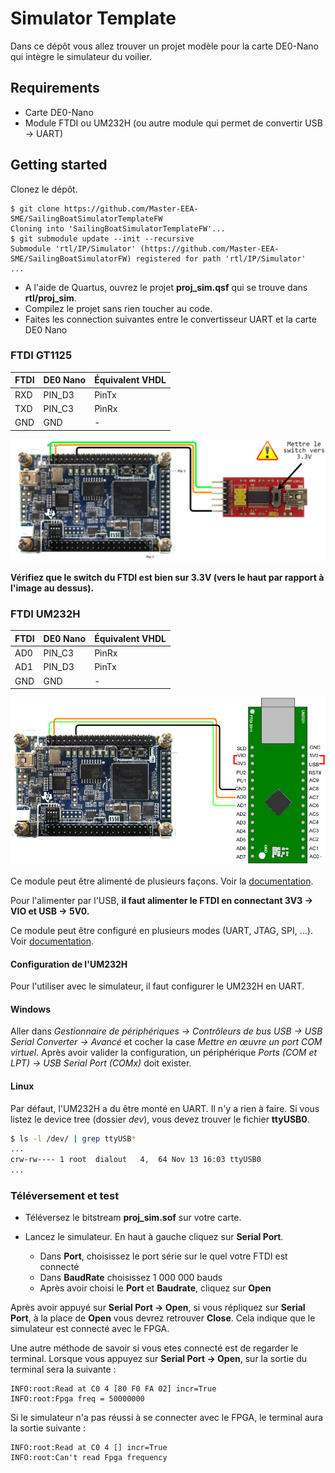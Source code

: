 # Simulator Template
Dans ce dépôt vous allez trouver un projet modèle pour la carte DE0-Nano qui intègre le simulateur du voilier.
## Requirements
- Carte DE0-Nano
- Module FTDI ou UM232H (ou autre module qui permet de convertir USB &rarr; UART)
## Getting started
Clonez le dépôt.
```
$ git clone https://github.com/Master-EEA-SME/SailingBoatSimulatorTemplateFW
Cloning into 'SailingBoatSimulatorTemplateFW'...
$ git submodule update --init --recursive
Submodule 'rtl/IP/Simulator' (https://github.com/Master-EEA-SME/SailingBoatSimulatorFW) registered for path 'rtl/IP/Simulator'
...
```
- A l'aide de Quartus, ouvrez le projet **proj_sim.qsf** qui se trouve dans **rtl/proj_sim**. 
- Compilez le projet sans rien toucher au code.
- Faites les connection suivantes entre le convertisseur UART et la carte DE0 Nano
### FTDI GT1125
| FTDI | DE0 Nano | Équivalent VHDL | 
|------|----------|-----------------|
|RXD   |PIN_D3    |PinTx            |
|TXD   |PIN_C3    |PinRx            |
|GND   |GND       |-                |

![](img/ConnectionFTDI_DE0Nano.png)

**Vérifiez que le switch du FTDI est bien sur 3.3V (vers le haut par rapport à l'image au dessus).** 
### FTDI UM232H
| FTDI | DE0 Nano | Équivalent VHDL | 
|------|----------|-----------------|
|AD0   |PIN_C3    |PinRx            |
|AD1   |PIN_D3    |PinTx            |
|GND   |GND       |-                |

![](img/ConnectionUM232H_DE0Nano.png)

Ce module peut être alimenté de plusieurs façons. Voir la [documentation](https://ftdichip.com/wp-content/uploads/2020/07/DS_UM232H.pdf#page=16).

Pour l'alimenter par l'USB, **il faut alimenter le FTDI en connectant 3V3 &rarr; VIO et USB &rarr; 5V0.**

Ce module peut être configuré en plusieurs modes (UART, JTAG, SPI, ...). Voir [documentation](https://ftdichip.com/wp-content/uploads/2020/07/DS_UM232H.pdf#page=10).

#### Configuration de l'UM232H
Pour l'utiliser avec le simulateur, il faut configurer le UM232H en UART.
#### Windows
Aller dans *Gestionnaire de périphériques &rarr; Contrôleurs de bus USB &rarr; USB Serial Converter &rarr; Avancé* et cocher la case *Mettre en œuvre un port COM virtuel*. Après avoir valider la configuration, un périphérique *Ports (COM et LPT) &rarr; USB Serial Port (COMx)* doit exister.

#### Linux
Par défaut, l'UM232H a du être monté en UART. Il n'y a rien à faire. Si vous listez le device tree (dossier *dev*), vous devez trouver le fichier **ttyUSB0**.
```bash
$ ls -l /dev/ | grep ttyUSB*
...
crw-rw---- 1 root  dialout   4,  64 Nov 13 16:03 ttyUSB0
...
```
### Téléversement et test

- Téléversez le bitstream **proj_sim.sof** sur votre carte.

- Lancez le simulateur. En haut à gauche cliquez sur **Serial Port**.
    - Dans **Port**, choisissez le port série sur le quel votre FTDI est connecté
    - Dans **BaudRate** choisissez 1 000 000 bauds
    - Après avoir choisi le **Port** et **Baudrate**, cliquez sur **Open**

Après avoir appuyé sur **Serial Port &rarr; Open**, si vous répliquez sur **Serial Port**, à la place de **Open** vous devrez retrouver **Close**. Cela indique que le simulateur est connecté avec le FPGA.

Une autre méthode de savoir si vous etes connecté est de regarder le terminal. Lorsque vous appuyez sur **Serial Port &rarr; Open**, sur la sortie du terminal sera la suivante : 
```
INFO:root:Read at C0 4 [80 F0 FA 02] incr=True
INFO:root:Fpga freq = 50000000
```
Si le simulateur n'a pas réussi à se connecter avec le FPGA, le terminal aura la sortie suivante :
```
INFO:root:Read at C0 4 [] incr=True
INFO:root:Can't read Fpga frequency
```